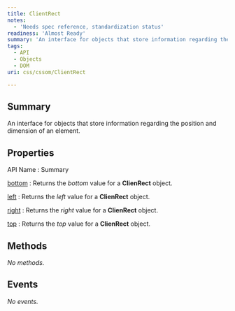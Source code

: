 ```yaml
---
title: ClientRect
notes:
  - 'Needs spec reference, standardization status'
readiness: 'Almost Ready'
summary: 'An interface for objects that store information regarding the position and dimension of an element.'
tags:
  - API
  - Objects
  - DOM
uri: css/cssom/ClientRect

---
```

## Summary

An interface for objects that store information regarding the position and dimension of an element.

## Properties

API Name
:   Summary

[bottom](/css/cssom/ClientRect/bottom)
:   Returns the *bottom* value for a **ClienRect** object.

[left](/css/cssom/ClientRect/left)
:   Returns the *left* value for a **ClienRect** object.

[right](/css/cssom/ClientRect/right)
:   Returns the *right* value for a **ClienRect** object.

[top](/css/cssom/ClientRect/top)
:   Returns the *top* value for a **ClienRect** object.

## Methods

*No methods.*

## Events

*No events.*
